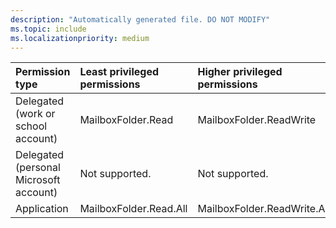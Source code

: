 ```yaml
---
description: "Automatically generated file. DO NOT MODIFY"
ms.topic: include
ms.localizationpriority: medium
---
```


|Permission type|Least privileged permissions|Higher privileged permissions|
|:---|:---|:---|
|Delegated (work or school account)|MailboxFolder.Read|MailboxFolder.ReadWrite|
|Delegated (personal Microsoft account)|Not supported.|Not supported.|
|Application|MailboxFolder.Read.All|MailboxFolder.ReadWrite.All|

